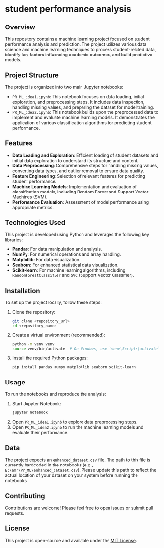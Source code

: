 # student performance analysis

## Overview

This repository contains a machine learning project focused on student performance analysis and prediction. The project utilizes various data science and machine learning techniques to process student-related data, identify key factors influencing academic outcomes, and build predictive models.

## Project Structure

The project is organized into two main Jupyter notebooks:

- `PR_ML_idea1.ipynb`: This notebook focuses on data loading, initial exploration, and preprocessing steps. It includes data inspection, handling missing values, and preparing the dataset for model training.
- `PR_ML_idea2.ipynb`: This notebook builds upon the preprocessed data to implement and evaluate machine learning models. It demonstrates the application of various classification algorithms for predicting student performance.

## Features

- **Data Loading and Exploration**: Efficient loading of student datasets and initial data exploration to understand its structure and content.
- **Data Preprocessing**: Comprehensive steps for handling missing values, converting data types, and outlier removal to ensure data quality.
- **Feature Engineering**: Selection of relevant features for predicting student performance.
- **Machine Learning Models**: Implementation and evaluation of classification models, including Random Forest and Support Vector Machines (SVM).
- **Performance Evaluation**: Assessment of model performance using appropriate metrics.

## Technologies Used

This project is developed using Python and leverages the following key libraries:

- **Pandas**: For data manipulation and analysis.
- **NumPy**: For numerical operations and array handling.
- **Matplotlib**: For data visualization.
- **Seaborn**: For enhanced statistical data visualization.
- **Scikit-learn**: For machine learning algorithms, including `RandomForestClassifier` and `SVC` (Support Vector Classifier).

## Installation

To set up the project locally, follow these steps:

1. Clone the repository:
   ```bash
   git clone <repository_url>
   cd <repository_name>
   ```
2. Create a virtual environment (recommended):
   ```bash
   python -m venv venv
   source venv/bin/activate  # On Windows, use `venv\Scripts\activate`
   ```
3. Install the required Python packages:
   ```bash
   pip install pandas numpy matplotlib seaborn scikit-learn
   ```

## Usage

To run the notebooks and reproduce the analysis:

1. Start Jupyter Notebook:
   ```bash
   jupyter notebook
   ```
2. Open `PR_ML_idea1.ipynb` to explore data preprocessing steps.
3. Open `PR_ML_idea2.ipynb` to run the machine learning models and evaluate their performance.

## Data

The project expects an `enhanced_dataset.csv` file. The path to this file is currently hardcoded in the notebooks (e.g., `E:\amr\Pr_ML\enhanced_dataset.csv`). Please update this path to reflect the actual location of your dataset on your system before running the notebooks.

## Contributing

Contributions are welcome! Please feel free to open issues or submit pull requests.

## License

This project is open-source and available under the [MIT License](LICENSE).

